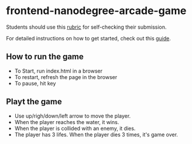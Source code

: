 frontend-nanodegree-arcade-game
===============================

Students should use this [rubric](https://www.udacity.com/course/viewer/#!/c-nd001/l-2696458597/m-2687128535) for self-checking their submission.

For detailed instructions on how to get started, check out this [guide](https://docs.google.com/document/d/1v01aScPjSWCCWQLIpFqvg3-vXLH2e8_SZQKC8jNO0Dc/pub?embedded=true).


## How to run the game

* To Start, run index.html in a browser
* To restart, refresh the page in the browser
* To pause, hit <escape> key


## Playt the game

* Use up/righ/down/left arrow to move the player.
* When the player reaches the water, it wins.
* When the player is collided with an enemy, it dies.
* The player has 3 lifes.  When the player dies 3 times, it's game over.
